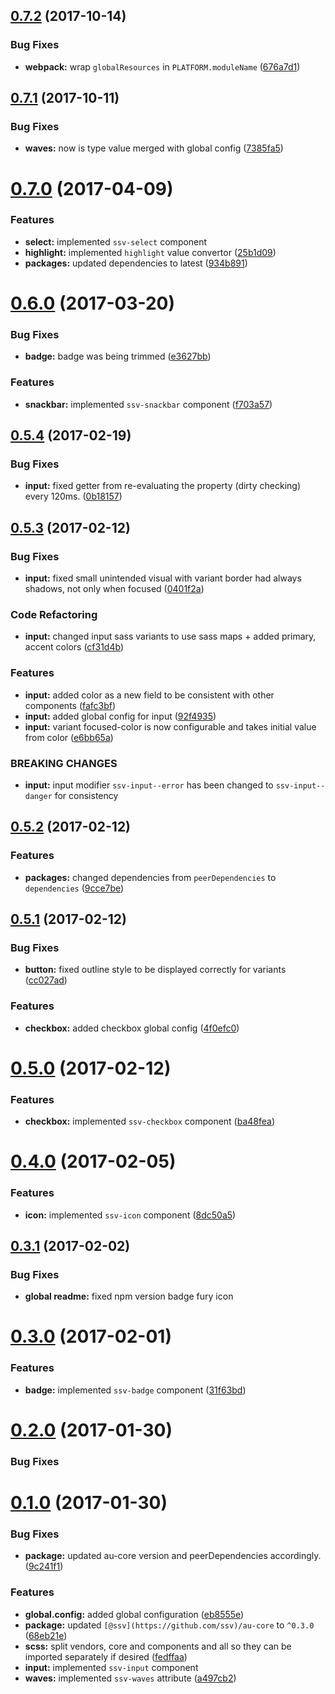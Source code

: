 <a name="0.7.2"></a>
## [0.7.2](https://github.com/sketch7/ssv-au-ui/compare/0.7.0...0.7.2) (2017-10-14)


### Bug Fixes

* **webpack:** wrap `globalResources` in `PLATFORM.moduleName` ([676a7d1](https://github.com/sketch7/ssv-au-ui/commit/676a7d1))



<a name="0.7.1"></a>
## [0.7.1](https://github.com/sketch7/ssv-au-ui/compare/0.7.0...0.7.1) (2017-10-11)


### Bug Fixes

* **waves:** now is type value merged with global config ([7385fa5](https://github.com/sketch7/ssv-au-ui/commit/7385fa5))



<a name="0.7.0"></a>
# [0.7.0](https://github.com/sketch7/ssv-au-ui/compare/0.6.0...v0.7.0) (2017-04-09)


### Features

* **select:** implemented `ssv-select` component
* **highlight:** implemented `highlight` value convertor ([25b1d09](https://github.com/sketch7/ssv-au-ui/commit/25b1d09))
* **packages:** updated dependencies to latest ([934b891](https://github.com/sketch7/ssv-au-ui/commit/934b891))



<a name="0.6.0"></a>
# [0.6.0](https://github.com/sketch7/ssv-au-ui/compare/0.5.4...0.6.0) (2017-03-20)


### Bug Fixes

* **badge:** badge was being trimmed ([e3627bb](https://github.com/sketch7/ssv-au-ui/commit/e3627bb))


### Features

* **snackbar:** implemented `ssv-snackbar` component ([f703a57](https://github.com/sketch7/ssv-au-ui/commit/f703a57))



<a name="0.5.4"></a>
## [0.5.4](https://github.com/sketch7/ssv-au-ui/compare/0.5.3...0.5.4) (2017-02-19)


### Bug Fixes

* **input:** fixed getter from re-evaluating the property (dirty checking) every 120ms. ([0b18157](https://github.com/sketch7/ssv-au-ui/commit/0b18157))



<a name="0.5.3"></a>
## [0.5.3](https://github.com/sketch7/ssv-au-ui/compare/0.5.2...0.5.3) (2017-02-12)


### Bug Fixes

* **input:** fixed small unintended visual with variant border had always shadows, not only when focused ([0401f2a](https://github.com/sketch7/ssv-au-ui/commit/0401f2a))


### Code Refactoring

* **input:** changed input sass variants to use sass maps + added primary, accent colors ([cf31d4b](https://github.com/sketch7/ssv-au-ui/commit/cf31d4b))


### Features

* **input:** added color as a new field to be consistent with other components ([fafc3bf](https://github.com/sketch7/ssv-au-ui/commit/fafc3bf))
* **input:** added global config for input ([92f4935](https://github.com/sketch7/ssv-au-ui/commit/92f4935))
* **input:** variant focused-color is now configurable and takes initial value from color ([e6bb65a](https://github.com/sketch7/ssv-au-ui/commit/e6bb65a))


### BREAKING CHANGES

* **input:** input modifier `ssv-input--error` has been changed to `ssv-input--danger` for consistency



<a name="0.5.2"></a>
## [0.5.2](https://github.com/sketch7/ssv-au-ui/compare/0.5.1...0.5.2) (2017-02-12)


### Features

* **packages:** changed dependencies from `peerDependencies` to `dependencies` ([9cce7be](https://github.com/sketch7/ssv-au-ui/commit/9cce7be))



<a name="0.5.1"></a>
## [0.5.1](https://github.com/sketch7/ssv-au-ui/compare/0.5.0...0.5.1) (2017-02-12)


### Bug Fixes

* **button:** fixed outline style to be displayed correctly for variants ([cc027ad](https://github.com/sketch7/ssv-au-ui/commit/cc027ad))


### Features

* **checkbox:** added checkbox global config ([4f0efc0](https://github.com/sketch7/ssv-au-ui/commit/4f0efc0))



<a name="0.5.0"></a>
# [0.5.0](https://github.com/sketch7/ssv-au-ui/compare/0.4.0...0.5.0) (2017-02-12)


### Features

* **checkbox:** implemented `ssv-checkbox` component ([ba48fea](https://github.com/sketch7/ssv-au-ui/commit/ba48fea))



<a name="0.4.0"></a>
# [0.4.0](https://github.com/sketch7/ssv-au-ui/compare/0.3.1...0.4.0) (2017-02-05)


### Features

* **icon:** implemented `ssv-icon` component ([8dc50a5](https://github.com/sketch7/ssv-au-ui/commit/8dc50a5))



<a name="0.3.1"></a>
## [0.3.1](https://github.com/sketch7/ssv-au-ui/compare/0.3.0...0.3.1) (2017-02-02)

### Bug Fixes

* **global readme:** fixed npm version badge fury icon

<a name="0.3.0"></a>
# [0.3.0](https://github.com/sketch7/ssv-au-ui/compare/0.2.0...0.3.0) (2017-02-01)


### Features

* **badge:** implemented `ssv-badge` component ([31f63bd](https://github.com/sketch7/ssv-au-ui/commit/31f63bd))


<a name="0.2.0"></a>
# [0.2.0](https://github.com/sketch7/ssv-au-ui/compare/0.1.0...0.2.0) (2017-01-30)

### Bug Fixes

<a name="0.1.0"></a>
# [0.1.0](https://github.com/sketch7/ssv-au-ui/compare/c1887ba...0.1.0) (2017-01-30)


### Bug Fixes

* **package:** updated au-core version and peerDependencies accordingly. ([9c241f1](https://github.com/sketch7/ssv-au-ui/commit/9c241f1))


### Features

* **global.config:** added global configuration ([eb8555e](https://github.com/sketch7/ssv-au-ui/commit/eb8555e))
* **package:** updated `[@ssv](https://github.com/ssv)/au-core` to `^0.3.0` ([68eb21e](https://github.com/sketch7/ssv-au-ui/commit/68eb21e))
* **scss:** split vendors, core and components and all so they can be imported separately if desired ([fedffaa](https://github.com/sketch7/ssv-au-ui/commit/fedffaa))
* **input:** implemented `ssv-input` component
* **waves:** implemented `ssv-waves` attribute ([a497cb2](https://github.com/sketch7/ssv-au-ui/commit/a497cb2))
